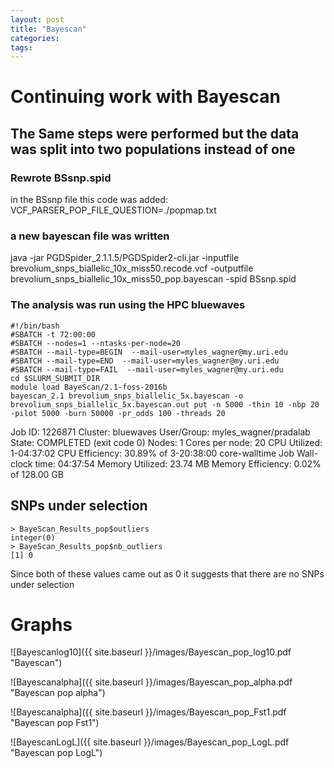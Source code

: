 ```yaml
---
layout: post
title: "Bayescan"
categories: 
tags: 
---
```


# Continuing work with Bayescan



## The Same steps were performed but the data was split into two populations instead of one

### Rewrote BSsnp.spid

in the BSsnp file this code was added:  VCF_PARSER_POP_FILE_QUESTION=./popmap.txt

### a new bayescan file was written
java -jar PGDSpider_2.1.1.5/PGDSpider2-cli.jar -inputfile brevolium_snps_biallelic_10x_miss50.recode.vcf -outputfile brevolium_snps_biallelic_10x_miss50_pop.bayescan -spid BSsnp.spid

### The analysis was run using the HPC bluewaves 
```
#!/bin/bash
#SBATCH -t 72:00:00
#SBATCH --nodes=1 --ntasks-per-node=20
#SBATCH --mail-type=BEGIN  --mail-user=myles_wagner@my.uri.edu
#SBATCH --mail-type=END  --mail-user=myles_wagner@my.uri.edu
#SBATCH --mail-type=FAIL  --mail-user=myles_wagner@my.uri.edu
cd $SLURM_SUBMIT_DIR
module load BayeScan/2.1-foss-2016b 
bayescan_2.1 brevolium_snps_biallelic_5x.bayescan -o brevolium_snps_biallelic_5x.bayescan.out put -n 5000 -thin 10 -nbp 20 -pilot 5000 -burn 50000 -pr_odds 100 -threads 20
```

Job ID: 1226871
Cluster: bluewaves
User/Group: myles_wagner/pradalab
State: COMPLETED (exit code 0)
Nodes: 1
Cores per node: 20
CPU Utilized: 1-04:37:02
CPU Efficiency: 30.89% of 3-20:38:00 core-walltime
Job Wall-clock time: 04:37:54
Memory Utilized: 23.74 MB
Memory Efficiency: 0.02% of 128.00 GB


## SNPs under selection
```
> BayeScan_Results_pop$outliers
integer(0)
> BayeScan_Results_pop$nb_outliers
[1] 0
```
Since both of these values came out as 0 it suggests that there are no SNPs under selection

# Graphs

![Bayescanlog10]({{ site.baseurl }}/images/Bayescan_pop_log10.pdf "Bayescan")


![Bayescanalpha]({{ site.baseurl }}/images/Bayescan_pop_alpha.pdf "Bayescan pop alpha")


![Bayescanalpha]({{ site.baseurl }}/images/Bayescan_pop_Fst1.pdf "Bayescan pop Fst1")


![BayescanLogL]({{ site.baseurl }}/images/Bayescan_pop_LogL.pdf "Bayescan pop LogL")



